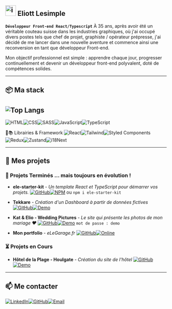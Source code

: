 
<h2><img src="https://elegarage.fr/icon.svg" alt="img" width="33"/> Eliott Lesimple</h2>

**`Développeur Front-end React/Typescript`**
À 35 ans, après avoir été un véritable couteau suisse dans les industries graphiques, où j'ai occupé divers postes tels que chef de projet, graphiste / opérateur prépresse, j'ai décidé de me lancer dans une nouvelle aventure et commence ainsi une reconversion en tant que développeur Front-end.

Mon objectif professionnel est simple : apprendre chaque jour, progresser continuellement et devenir un développeur front-end polyvalent, doté de compétences solides.

---

## 📦 Ma stack

## ![Top Langs](https://github-readme-stats.vercel.app/api/top-langs/?username=lesimpleliott&layout=compact&theme=dark)

![HTML](https://img.shields.io/badge/HTML-E34F26?style=for-the-badge&logo=html5&logoColor=white)![CSS](https://img.shields.io/badge/CSS-1572B6?style=for-the-badge&logo=css3&logoColor=white)![SASS](https://img.shields.io/badge/SASS-CC6699?style=for-the-badge&logo=sass&logoColor=white)![JavaScript](https://img.shields.io/badge/JavaScript-F7DF1E?style=for-the-badge&logo=javascript&logoColor=black)![TypeScript](https://img.shields.io/badge/TypeScript-007ACC?style=for-the-badge&logo=typescript&logoColor=white)

🎨📚 Librairies & Framework
![React](https://img.shields.io/badge/React-20232A?style=for-the-badge&logo=react&logoColor=61DAFB)![Tailwind](https://img.shields.io/badge/Tailwind%20CSS-38B2AC?style=for-the-badge&logo=tailwindcss&logoColor=white)![Styled Components](https://img.shields.io/badge/Styled%20Components-DB7093?style=for-the-badge&logo=styledcomponents&logoColor=white)
![Redux](https://img.shields.io/badge/Redux-764ABC?style=for-the-badge&logo=redux&logoColor=white)![Zustand](https://img.shields.io/badge/Zustand-000000?style=for-the-badge&logo=javascript&logoColor=white)![i18Next](https://img.shields.io/badge/i18Next-007ACC?style=for-the-badge&logo=javascript&logoColor=white)

---

## 📂 Mes projets

### 🚀 Projets Terminés ... mais toujours en évolution !

- **ele-starter-kit** - _Un template React et TypeScript pour démarrer vos projets._
  [![GitHub](https://img.shields.io/badge/GitHub-181717?style=for-the-badge&logo=github&logoColor=white)](https://github.com/lesimpleliott/Starter-kit)[![NPM](https://img.shields.io/badge/NPM-CB3837?style=for-the-badge&logo=npm&logoColor=white)](https://www.npmjs.com/package/ele-starter-kit) ou `npm i ele-starter-kit`

- **Tekkare** - _Création d'un Dashboard à partir de données fictives_
  [![GitHub](https://img.shields.io/badge/GitHub-181717?style=for-the-badge&logo=github&logoColor=white)](https://github.com/lesimpleliott/Tekkare-dashboard)[![Demo](https://img.shields.io/badge/Demo-4A90E2?style=for-the-badge&logo=github&logoColor=white)](https://tekkare.elegarage.fr)

- **Kat & Elio - Wedding Pictures** - _Le site qui présente les photos de mon mariage ♥️_
  [![GitHub](https://img.shields.io/badge/GitHub-181717?style=for-the-badge&logo=github&logoColor=white)](https://github.com/lesimpleliott/KE-Wedding-Pictures)[![Demo](https://img.shields.io/badge/Demo-4A90E2?style=for-the-badge&logo=github&logoColor=white)](https:/demo.katelio.fr) `mot de passe : demo`

- **Mon portfolio** - _eLeGarage.fr_
  [![GitHub](https://img.shields.io/badge/GitHub-181717?style=for-the-badge&logo=github&logoColor=white)](https://github.com/lesimpleliott/MyPortfolio)[![Online](https://img.shields.io/badge/Website-4E8C2B?style=for-the-badge&logo=internet-explorer&logoColor=white)](https://elegarage.fr)

### ⏳ Projets en Cours

- **Hôtel de la Plage - Houlgate** - _Création du site de l'hôtel_
  [![GitHub](https://img.shields.io/badge/GitHub-181717?style=for-the-badge&logo=github&logoColor=white)](https://github.com/lesimpleliott/HDP-Houlgate)[![Demo](https://img.shields.io/badge/Demo-4A90E2?style=for-the-badge&logo=github&logoColor=white)](https://hdp-houlgate.vercel.app/)

---

## 📫 Me contacter

[![LinkedIn](https://img.shields.io/badge/LinkedIn-0A66C2?style=for-the-badge&logo=linkedin&logoColor=white)](https://www.linkedin.com/in/lesimpleliott/)[![GitHub](https://img.shields.io/badge/GitHub-181717?style=for-the-badge&logo=github&logoColor=white)](https://github.com/lesimpleliott)[![Email](https://img.shields.io/badge/Email-D14836?style=for-the-badge&logo=gmail&logoColor=white)](mailto:eliott@elegarage.fr)

